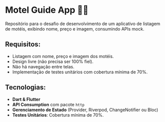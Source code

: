 # Motel Guide App 📍🏩

Repositório para o desafio de desenvolvimento de um aplicativo de listagem de motéis, exibindo nome, preço e imagem, consumindo APIs mock.

## Requisitos:

- Listagem com nome, preço e imagem dos motéis.
- Design livre (não precisa ser 100% fiel).
- Não há navegação entre telas.
- Implementação de testes unitários com cobertura mínima de 70%.

## Tecnologias:

- **Dart & Flutter**
- **API Consumption** com pacote `http`
- **Gerenciamento de Estado** (Provider, Riverpod, ChangeNotifier ou Bloc)
- **Testes Unitários**: Cobertura mínima de 70%.
